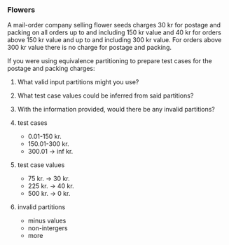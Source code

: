 ### Flowers
A mail-order company selling flower seeds charges 30 kr for postage and packing on all orders up to and including 150 kr value and 40 kr for orders above 150 kr value and up to and including 300 kr value. For orders above 300 kr value there is no charge for postage and packing.

If you were using equivalence partitioning to prepare test cases for the postage and packing charges:
1. What valid input partitions might you use?
2. What test case values could be inferred from said partitions?
3. With the information provided, would there be any invalid partitions?


1. test cases
    - 0.01-150 kr.
    - 150.01-300 kr.
    - 300.01 -> inf kr.

2. test case values
    - 75 kr.    -> 30 kr.
    - 225 kr.   -> 40 kr.
    - 500 kr.   -> 0 kr.

3. invalid partitions
    - minus values
    - non-intergers
    - more
